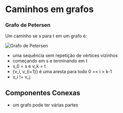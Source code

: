 # Caminhos em grafos 

### Grafo de Petersen

Um caminho se s para t em um grafo é:

![Grafo de Petersen](https://upload.wikimedia.org/wikipedia/commons/thumb/9/91/Petersen1_tiny.svg/200px-Petersen1_tiny.svg.png)

* uma sequência sem repetição de vértices vizinhos 
* começando em s e terminando em t 
* v_0 = s e v_k = t
* {v_i, v_{i+1}} é uma aresta para todo 0 =< i > k-1
* v_i != v_j 

## Componentes Conexas 
* um grafo pode ter várias partes
